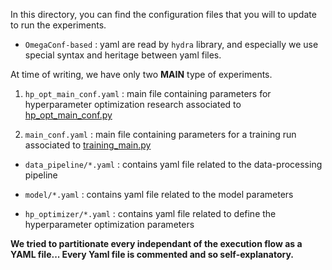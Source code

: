 In this directory, you can find the configuration files that you will to update to run the experiments.

* `OmegaConf-based` : yaml are read by `hydra` library, and especially we use special syntax and heritage between yaml files.

At time of writing, we have only two **MAIN** type of experiments.

1. `hp_opt_main_conf.yaml` : main file containing parameters for hyperparameter optimization research associated to [hp_opt_main_conf.py](../Milestone2/hp_opt_main_conf.py)

2. `main_conf.yaml` : main file containing parameters for a training run associated to [training_main.py](../Milestone2/training_main.py)

* `data_pipeline/*.yaml` : contains yaml file related to the data-processing pipeline

* `model/*.yaml` : contains yaml file related to the model parameters

* `hp_optimizer/*.yaml` : contains yaml file related to define the hyperparameter optimization parameters

**We tried to partitionate every independant of the execution flow as a YAML file... Every Yaml file is commented and so self-explanatory.**